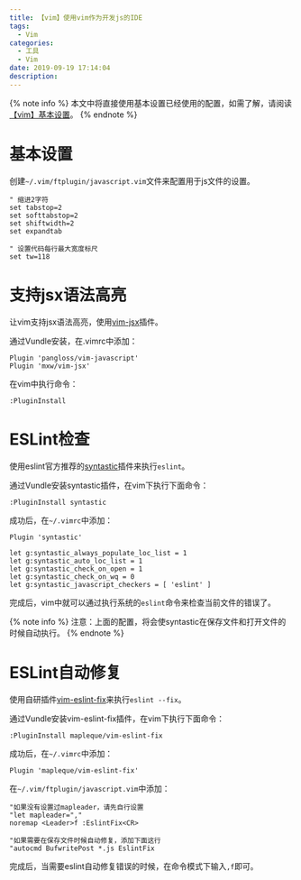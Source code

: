 ```yaml
---
title: 【vim】使用vim作为开发js的IDE
tags:
  - Vim
categories:
  - 工具
  - Vim
date: 2019-09-19 17:14:04
description:
---
```


{% note info %}
本文中将直接使用基本设置已经使用的配置，如需了解，请阅读[【vim】基本设置](/posts/tool/vim/vim-start/)。
{% endnote %}

基本设置
====

创建`~/.vim/ftplugin/javascript.vim`文件来配置用于js文件的设置。

```vim
" 缩进2字符
set tabstop=2
set softtabstop=2
set shiftwidth=2
set expandtab

" 设置代码每行最大宽度标尺
set tw=118

```

支持jsx语法高亮
====

让vim支持jsx语法高亮，使用[vim-jsx](https://github.com/mxw/vim-jsx)插件。

通过Vundle安装，在.vimrc中添加：

```vim
Plugin 'pangloss/vim-javascript'
Plugin 'mxw/vim-jsx'
```

在vim中执行命令：
```
:PluginInstall
```

ESLint检查
====

使用eslint官方推荐的[syntastic](https://github.com/vim-syntastic/syntastic)插件来执行`eslint`。

通过Vundle安装syntastic插件，在vim下执行下面命令：

```
:PluginInstall syntastic
```

成功后，在`~/.vimrc`中添加：
```vim
Plugin 'syntastic'

let g:syntastic_always_populate_loc_list = 1
let g:syntastic_auto_loc_list = 1
let g:syntastic_check_on_open = 1
let g:syntastic_check_on_wq = 0
let g:syntastic_javascript_checkers = [ 'eslint' ]
```

完成后，vim中就可以通过执行系统的`eslint`命令来检查当前文件的错误了。

{% note info %}
注意：上面的配置，将会使syntastic在保存文件和打开文件的时候自动执行。
{% endnote %}

ESLint自动修复
====

使用自研插件[vim-eslint-fix](https://github.com/mapleque/vim-eslint-vim)来执行`eslint --fix`。

通过Vundle安装vim-eslint-fix插件，在vim下执行下面命令：

```
:PluginInstall mapleque/vim-eslint-fix
```

成功后，在`~/.vimrc`中添加：
```vim
Plugin 'mapleque/vim-eslint-fix'
```

在`~/.vim/ftplugin/javascript.vim`中添加：
```vim
"如果没有设置过mapleader，请先自行设置
"let mapleader=","
noremap <Leader>f :EslintFix<CR>

"如果需要在保存文件时候自动修复，添加下面这行
"autocmd BufwritePost *.js EslintFix
```

完成后，当需要eslint自动修复错误的时候，在命令模式下输入`,f`即可。

